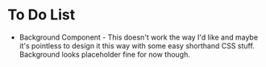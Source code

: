 # To Do List
* Background Component - This doesn't work the way I'd like and maybe it's pointless to design it this way with some easy shorthand CSS stuff. Background looks placeholder fine for now though.